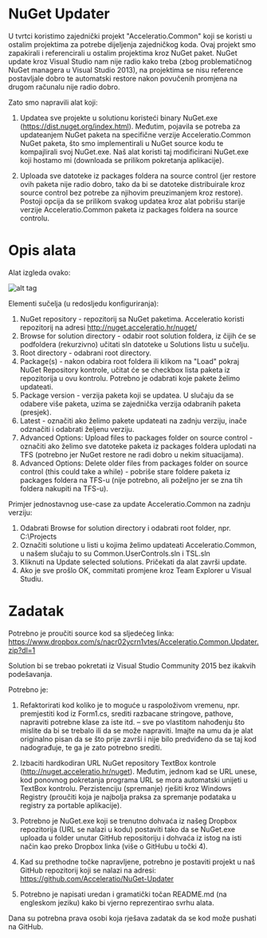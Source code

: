 # NuGet Updater
U tvrtci koristimo zajednički projekt "Acceleratio.Common" koji se koristi u ostalim projektima za potrebe dijeljenja zajedničkog koda. Ovaj projekt smo zapakirali i referencirali u ostalim projektima kroz NuGet paket.
NuGet update kroz Visual Studio nam nije radio kako treba (zbog problematičnog NuGet managera u Visual Studio 2013), na projektima se nisu reference postavljale dobro te automatski restore nakon povučenih promjena na drugom računalu nije radio dobro.

Zato smo napravili alat koji:

1. Updatea sve projekte u solutionu koristeći binary NuGet.exe (https://dist.nuget.org/index.html). 
Međutim, pojavila se potreba za updateanjem NuGet paketa na specifične verzije Acceleratio.Common NuGet paketa, što smo implementirali u NuGet source kodu te kompajlirali svoj NuGet.exe.
Naš alat koristi taj modificirani NuGet.exe koji hostamo mi (downloada se prilikom pokretanja aplikacije).

2. Uploada sve datoteke iz packages foldera na source control (jer restore ovih paketa nije radio dobro, tako da bi se datoteke distribuirale kroz source control bez potrebe za njihovim preuzimanjem kroz restore). Postoji opcija da se prilikom svakog updatea kroz alat pobrišu starije verzije Acceleratio.Common paketa iz packages foldera na source controlu.

# Opis alata
Alat izgleda ovako:

![alt tag](https://www.dropbox.com/s/4j0qgjn204f69yd/updater.png?raw=1)

Elementi sučelja (u redosljedu konfiguriranja):

1. NuGet repository - repozitorij sa NuGet paketima. Acceleratio koristi repozitorij na adresi http://nuget.acceleratio.hr/nuget/
2. Browse for solution directory - odabir root solution foldera, iz čijih će se podfoldera (rekurzivno) učitati sln datoteke u Solutions listu u sučelju.
3. Root directory - odabrani root directory.
4. Package(s) - nakon odabira root foldera ili klikom na "Load" pokraj NuGet Repository kontrole, učitat će se checkbox lista paketa iz repozitorija u ovu kontrolu. Potrebno je odabrati koje pakete želimo updateati.
5. Package version - verzija paketa koji se updatea. U slučaju da se odabere više paketa, uzima se zajednička verzija odabranih paketa (presjek).
6. Latest - označiti ako želimo pakete updateati na zadnju verziju, inače odznačiti i odabrati željenu verziju.
7. Advanced Options: Upload files to packages folder on source control - označiti ako želimo sve datoteke paketa iz packages foldera uplodati na TFS (potrebno jer NuGet restore ne radi dobro u nekim situacijama).
8. Advanced Options: Delete older files from packages folder on source control (this could take a while) - pobriše stare foldere paketa iz packages foldera na TFS-u (nije potrebno, ali poželjno jer se zna tih foldera nakupiti na TFS-u).

Primjer jednostavnog use-case za update Acceleratio.Common na zadnju verziju:

1. Odabrati Browse for solution directory i odabrati root folder, npr. C:\Projects
2. Označiti solutione u listi u kojima želimo updateati Acceleratio.Common, u našem slučaju to su Common.UserControls.sln i TSL.sln
3. Kliknuti na Update selected solutions. Pričekati da alat završi update.
4. Ako je sve prošlo OK, commitati promjene kroz Team Explorer u Visual Studiu.

# Zadatak

Potrebno je proučiti source kod sa sljedećeg linka:
https://www.dropbox.com/s/nacr02ycrn1vtes/Acceleratio.Common.Updater.zip?dl=1

Solution bi se trebao pokretati iz Visual Studio Community 2015 bez ikakvih podešavanja.

Potrebno je:

1. Refaktorirati kod koliko je to moguće u raspoloživom vremenu, npr. premjestiti kod iz Form1.cs, srediti razbacane stringove, pathove, napraviti potrebne klase za iste itd. – sve po vlastitom nahođenju što mislite da bi se trebalo ili da se može napraviti. Imajte na umu da je alat originalno pisan da se što prije završi i nije bilo predviđeno da se taj kod nadograđuje, te ga je zato potrebno srediti.

2. Izbaciti hardkodiran URL NuGet repository TextBox kontrole (http://nuget.acceleratio.hr/nuget). Međutim, jednom kad se URL unese, kod ponovnog pokretanja programa URL se mora automatski unijeti u TextBox kontrolu. Perzistenciju (spremanje) rješiti kroz Windows Registry (proučiti koja je najbolja praksa za spremanje podataka u registry za portable aplikacije).

3. Potrebno je NuGet.exe koji se trenutno dohvaća iz našeg Dropbox repozitorija (URL se nalazi u kodu) postaviti tako da se NuGet.exe uploada u folder unutar GitHub repositoriju i dohvaća iz istog na isti način kao preko Dropbox linka (više o GitHubu u točki 4).

4. Kad su prethodne točke napravljene, potrebno je postaviti projekt u naš GitHub repozitorij koji se nalazi na adresi: https://github.com/Acceleratio/NuGet-Updater

5. Potrebno je napisati uredan i gramatički točan README.md (na engleskom jeziku) kako bi vjerno reprezentirao svrhu alata. 

Dana su potrebna prava osobi koja rješava zadatak da se kod može pushati na GitHub.

